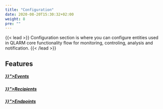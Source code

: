 ```yaml
---
title: "Configuration"
date: 2020-08-20T15:30:32+02:00
weight: 8
pre: ""
---
```


{{< lead >}}
Configuration section is where you can configure entities used in QLARM core functionality flow for monitoring, controling, analysis and notification. 
{{< /lead >}}

## Features


<div class="row py-4 mb">
	<div class="col-md-4" >
		<div class="card d-flex border-0">
            <div class="card-img-top mt-4">
                <span class="fas fa-certificate fa-4x text-secondary"></span>
            </div>
			<div class="card-body">
				<h5 class="card-title">
					<a href="{{< ref "/content/configuration/events/_index.md" >}}">Events</a>
				</h5>
			</div>
		</div>
	</div>
    <div class="col-md-4">
		<div class="card d-flex border-0">
            <div class="card-img-top mt-4">
                <span class="far fa-address-book fa-4x text-secondary"></span>
            </div>
			<div class="card-body">
				<h5 class="card-title">
					<a href="{{< ref "/content/configuration/recipients/_index.md" >}}">Recipients</a>
				</h5>
			</div>
		</div>
	</div>
    <div class="col-md-4">
		<div class="card d-flex border-0">
            <div class="card-img-top mt-4">
                <span class="far fa-dot-circle fa-4x text-secondary"></span>
            </div>
			<div class="card-body">
				<h5 class="card-title">
					<a href="{{< ref "/content/configuration/endpoints/_index.md" >}}">Endpoints</a>
				</h5>
			</div>
		</div>
	</div>
</div>



